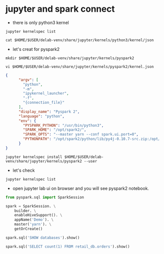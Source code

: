 # jupyter and spark connect


- there is only python3 kernel

```SHELL
jupyter kernelspec list
```

```SHELL
cat $HOME/$USER/delab-venv/share/jupyter/kernels/python3/kernel/json
```

- let's creat for pyspark2

```SHELL
mkdir $HOME/$USER/delab-venv/share/jupyter/kernels/pyspark2
```

```SHELL
vi $HOME/$USER/delab-venv/share/jupyter/kernels/pyspark2/kernel.json
```

```JSON
{
      "argv": [
        "python",
        "-m",
        "ipykernel_launcher",
        "-f",
        "{connection_file}"
      ],
      "display_name": "Pyspark 2",
      "language": "python",
      "env": {
        "PYSPARK_PYTHON": "/usr/bin/python3",
        "SPARK_HOME": "/opt/spark2/",
        "SPARK_OPTS": "--master yarn --conf spark.ui.port=0",
        "PYTHONPATH": "/opt/spark2/python/lib/py4j-0.10.7-src.zip:/opt/spark2/python/"
      }
}
```



```SHELL
jupyter kernelspec install $HOME/$USER/delab-venv/share/jupyter/kernels/pyspark2 --user
```

- let's check
  
```SHELL
jupyter kernelspec list
```

- open jupyter lab ui on browser and you will see pyspark2 notebook.

```PYTHON
from pyspark.sql import SparkSession
```
```PYTHON
spark = SparkSession. \
    builder. \
    enableHiveSupport(). \
    appName('Demo'). \
    master('yarn'). \
    getOrCreate()
```
```PYTHON
spark.sql('SHOW databases').show()
```
```PYTHON
spark.sql('SELECT count(1) FROM retail_db.orders').show()
```

